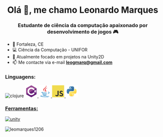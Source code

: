 <h1 align="center">Olá 👋, me chamo Leonardo Marques</h1>
<h3 align="center">Estudante de ciência da computação apaixonado por desenvolvimento de jogos 🎮</h3>

- 🌴 Fortaleza, CE
- 💻 Ciência da Computação - UNIFOR
- 🎯 Atualmente focado em projetos na Unity2D
- 📫 Me contacte via e-mail **leogmarq@gmail.com**

<p align="left">
</p>
<h3 align="left">Linguagens:</h3>
<p align="left"> <img src="https://upload.wikimedia.org/wikipedia/commons/5/5d/Clojure_logo.svg" alt="clojure" width="40" height="40"/> </a> <a href="https://www.w3schools.com/cs/" target="_blank" rel="noreferrer"> <img src="https://raw.githubusercontent.com/devicons/devicon/master/icons/csharp/csharp-original.svg" alt="csharp" width="40" height="40"/> </a> <a href="https://www.w3schools.com/css/" target="_blank" rel="noreferrer"> <img
src="https://raw.githubusercontent.com/devicons/devicon/master/icons/java/java-original.svg" alt="java" width="40" height="40"/> </a> <a href="https://developer.mozilla.org/en-US/docs/Web/JavaScript" target="_blank" rel="noreferrer"> <img src="https://raw.githubusercontent.com/devicons/devicon/master/icons/javascript/javascript-original.svg" alt="javascript" width="40" height="40"/> </a> <a href="https://www.mongodb.com/" target="_blank" rel="noreferrer"> <img src="https://raw.githubusercontent.com/devicons/devicon/master/icons/python/python-original.svg" alt="python" width="40" height="40"/> </a> <a href="https://unity.com/" target="_blank" rel="noreferrer"> 
<h3 align="left">Ferramentas:</h3>
<img src="https://www.vectorlogo.zone/logos/unity3d/unity3d-icon.svg" alt="unity" width="40" height="40"/> </a> </p>

<p><img align="center" src="https://github-readme-stats.vercel.app/api/top-langs?username=leomarques1206&show_icons=true&locale=en&layout=compact" alt="leomarques1206" /></p>
